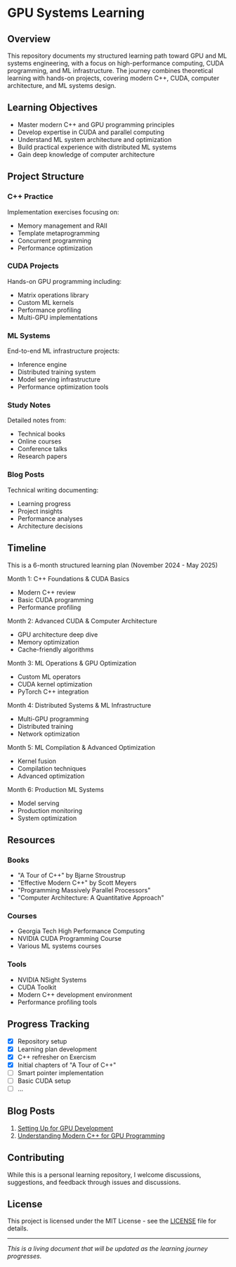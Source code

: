 # GPU Systems Learning

## Overview
This repository documents my structured learning path toward GPU and ML systems engineering, with a focus on high-performance computing, CUDA programming, and ML infrastructure. The journey combines theoretical learning with hands-on projects, covering modern C++, CUDA, computer architecture, and ML systems design.

## Learning Objectives
- Master modern C++ and GPU programming principles
- Develop expertise in CUDA and parallel computing
- Understand ML system architecture and optimization
- Build practical experience with distributed ML systems
- Gain deep knowledge of computer architecture

## Project Structure
### C++ Practice
Implementation exercises focusing on:
- Memory management and RAII
- Template metaprogramming
- Concurrent programming
- Performance optimization

### CUDA Projects
Hands-on GPU programming including:
- Matrix operations library
- Custom ML kernels
- Performance profiling
- Multi-GPU implementations

### ML Systems
End-to-end ML infrastructure projects:
- Inference engine
- Distributed training system
- Model serving infrastructure
- Performance optimization tools

### Study Notes
Detailed notes from:
- Technical books
- Online courses
- Conference talks
- Research papers

### Blog Posts
Technical writing documenting:
- Learning progress
- Project insights
- Performance analyses
- Architecture decisions

## Timeline
This is a 6-month structured learning plan (November 2024 - May 2025)

Month 1: C++ Foundations & CUDA Basics
- Modern C++ review
- Basic CUDA programming
- Performance profiling

Month 2: Advanced CUDA & Computer Architecture
- GPU architecture deep dive
- Memory optimization
- Cache-friendly algorithms

Month 3: ML Operations & GPU Optimization
- Custom ML operators
- CUDA kernel optimization
- PyTorch C++ integration

Month 4: Distributed Systems & ML Infrastructure
- Multi-GPU programming
- Distributed training
- Network optimization

Month 5: ML Compilation & Advanced Optimization
- Kernel fusion
- Compilation techniques
- Advanced optimization

Month 6: Production ML Systems
- Model serving
- Production monitoring
- System optimization

## Resources
### Books
- "A Tour of C++" by Bjarne Stroustrup
- "Effective Modern C++" by Scott Meyers
- "Programming Massively Parallel Processors"
- "Computer Architecture: A Quantitative Approach"

### Courses
- Georgia Tech High Performance Computing
- NVIDIA CUDA Programming Course
- Various ML systems courses

### Tools
- NVIDIA NSight Systems
- CUDA Toolkit
- Modern C++ development environment
- Performance profiling tools

## Progress Tracking
- [x] Repository setup
- [x] Learning plan development
- [x] C++ refresher on Exercism
- [x] Initial chapters of "A Tour of C++"
- [ ] Smart pointer implementation
- [ ] Basic CUDA setup
- [ ] ...

## Blog Posts
1. [Setting Up for GPU Development](./blog-posts/learning-journey/001-setup.md)
2. [Understanding Modern C++ for GPU Programming](./blog-posts/technical-deep-dives/001-cpp-for-gpu.md)
<!-- More posts will be added as the journey progresses -->

## Contributing
While this is a personal learning repository, I welcome discussions, suggestions, and feedback through issues and discussions.

## License
This project is licensed under the MIT License - see the [LICENSE](LICENSE) file for details.

---
*This is a living document that will be updated as the learning journey progresses.*
